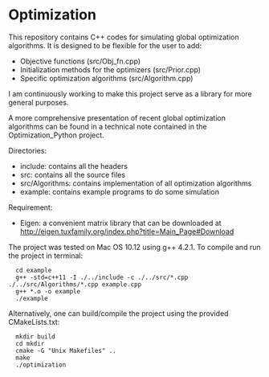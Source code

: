 # Optimization

This repository contains C++ codes for simulating global optimization algorithms. 
It is designed to be flexible for the user to add:
  + Objective functions (src/Obj_fn.cpp)
  + Initialization methods for the optimizers (src/Prior.cpp)
  + Specific optimization algorithms (src/Algorithm.cpp)

I am continuously working to make this project serve as a library for more general purposes. 

A more comprehensive presentation of recent global optimization algorithms can be found in a technical note contained in the Optimization_Python project. 


Directories:
  + include: contains all the headers
  + src: contains all the source files
  + src/Algorithms: contains implementation of all optimization algorithms
  + example: contains example programs to do some simulation
 
Requirement:
  + Eigen: a convenient matrix library that can be downloaded at http://eigen.tuxfamily.org/index.php?title=Main_Page#Download
 
The project was tested on Mac OS 10.12 using g++ 4.2.1. 
To compile and run the project in terminal: 
```
  cd example
  g++ -std=c++11 -I ./../include -c ./../src/*.cpp ./../src/Algorithms/*.cpp example.cpp
  g++ *.o -o example
  ./example
```

Alternatively, one can build/compile the project using the provided CMakeLists.txt:
```
  mkdir build
  cd mkdir 
  cmake -G "Unix Makefiles" .. 
  make 
  ./optimization 
```
